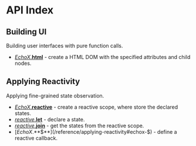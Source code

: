 # API Index

## Building UI

Building user interfaces with pure function calls.

- [_EchoX_.**html**](/reference/building-ui#echox-html) - create a HTML DOM with the specified attributes and child nodes.

## Applying Reactivity

Applying fine-grained state observation.

- [_EchoX_.**reactive**](/reference/applying-reactivity#echox-reactive) - create a reactive scope, where store the declared states.
- [_reactive_.**let**](/reference/applying-reactivity#reactive-let) - declare a state.
- [_reactive_.**join**](/reference/applying-reactivity#reactive-join) - get the states from the reactive scope.
- [_EchoX_.**$**](/reference/applying-reactivity#echox-$) - define a reactive callback.
